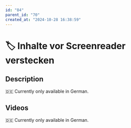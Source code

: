 ```yaml
---
id: "84"
parent_id: "70"
created_at: "2024-10-28 16:38:59"
---
```


# 🏷️ Inhalte vor Screenreader verstecken

## Description

🇩🇪 Currently only available in German.

## Videos

🇩🇪 Currently only available in German.
